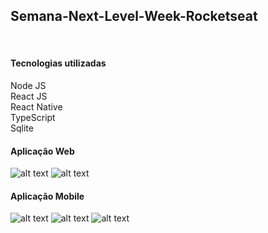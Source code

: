 ## Semana-Next-Level-Week-Rocketseat
<br />

#### Tecnologias utilizadas
Node JS <br /> 
React JS <br /> 
React Native <br /> 
TypeScript <br />
Sqlite <br />

#### Aplicação Web
![alt text](https://github.com/wellingtongabriel/Semana-Next-Level-Week-Rocketseat/blob/master/pagina-principal.png?raw=true)
![alt text](https://github.com/wellingtongabriel/Semana-Next-Level-Week-Rocketseat/blob/master/pagina-cadastro.png?raw=true)

#### Aplicação Mobile
![alt text](https://github.com/wellingtongabriel/Semana-Next-Level-Week-Rocketseat/blob/master/pagina-inicial-mobile.jpeg?raw=true)
![alt text](https://github.com/wellingtongabriel/Semana-Next-Level-Week-Rocketseat/blob/master/pagina-filtro-mobile.jpeg?raw=true)
![alt text](https://github.com/wellingtongabriel/Semana-Next-Level-Week-Rocketseat/blob/master/pagina-detail-mobile.jpeg?raw=true)
